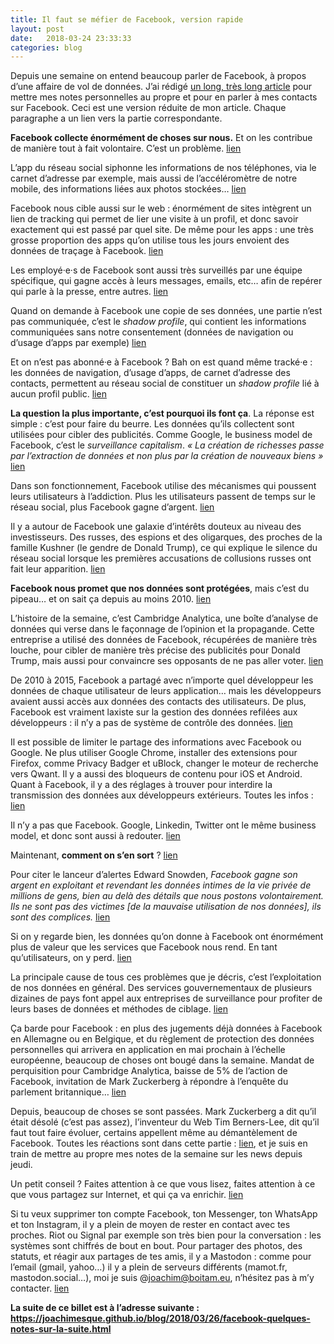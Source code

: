 ```yaml
---
title: Il faut se méfier de Facebook, version rapide
layout: post
date:   2018-03-24 23:33:33
categories: blog
---
```


Depuis une semaine on entend beaucoup parler de Facebook, à propos d’une affaire de vol de données. J’ai rédigé [un long, très long article](https://joachimesque.github.io/blog/2018/03/20/facebook-des-raisons-de-sen-m%C3%A9fier.html) pour mettre mes notes personnelles au propre et pour en parler à mes contacts sur Facebook. Ceci est une version réduite de mon article. Chaque paragraphe a un lien vers la partie correspondante.


**Facebook collecte énormément de choses sur nous.** Et on les contribue de manière tout à fait volontaire. C’est un problème. [lien](https://joachimesque.github.io/blog/2018/03/20/facebook-des-raisons-de-sen-m%C3%A9fier.html#ce-que-facebook-sait-de-nous)

L’app du réseau social siphonne les informations de nos téléphones, via le carnet d’adresse par exemple, mais aussi de l’accéléromètre de notre mobile, des informations liées aux photos stockées… [lien](https://joachimesque.github.io/blog/2018/03/20/facebook-des-raisons-de-sen-m%C3%A9fier.html#comment-facebook-nous-cible-dans-la-vraie-vie)

Facebook nous cible aussi sur le web : énormément de sites intègrent un lien de tracking qui permet de lier une visite à un profil, et donc savoir exactement qui est passé par quel site. De même pour les apps : une très grosse proportion des apps qu’on utilise tous les jours envoient des données de traçage à Facebook. [lien](https://joachimesque.github.io/blog/2018/03/20/facebook-des-raisons-de-sen-m%C3%A9fier.html#comment-facebook-nous-cible-sur-internet)

Les employé·e·s de Facebook sont aussi très surveillés par une équipe spécifique, qui gagne accès à leurs messages, emails, etc… afin de repérer qui parle à la presse, entre autres. [lien](https://joachimesque.github.io/blog/2018/03/20/facebook-des-raisons-de-sen-m%C3%A9fier.html#facebook-sait-tout-de-ses-employ%C3%A9es)

Quand on demande à Facebook une copie de ses données, une partie n’est pas communiquée, c’est le *shadow profile*, qui contient les informations communiquées sans notre consentement (données de navigation ou d’usage d’apps par exemple) [lien](https://joachimesque.github.io/blog/2018/03/20/facebook-des-raisons-de-sen-m%C3%A9fier.html#shadow-profiles-et-donn%C3%A9es-r%C3%A9cup%C3%A9r%C3%A9es-sans-le-consentement)

Et on n’est pas abonné·e à Facebook ? Bah on est quand même tracké·e : les données de navigation, d’usage d’apps, de carnet d’adresse des contacts, permettent au réseau social de constituer un *shadow profile* lié à aucun profil public. [lien](https://joachimesque.github.io/blog/2018/03/20/facebook-des-raisons-de-sen-m%C3%A9fier.html#et-si-je-suis-pas-abonn%C3%A9-%C3%A0-facebook)

**La question la plus importante, c’est pourquoi ils font ça**. La réponse est simple : c’est pour faire du beurre. Les données qu’ils collectent sont utilisées pour cibler des publicités. Comme Google, le business model de Facebook, c’est le *surveillance capitalism*. *« La création de richesses passe par l’extraction de données et non plus par la création de nouveaux biens »* [lien](https://joachimesque.github.io/blog/2018/03/20/facebook-des-raisons-de-sen-m%C3%A9fier.html#comment-facebook-fait-son-beurre)

Dans son fonctionnement, Facebook utilise des mécanismes qui poussent leurs utilisateurs à l’addiction. Plus les utilisateurs passent de temps sur le réseau social, plus Facebook gagne d’argent. [lien](https://joachimesque.github.io/blog/2018/03/20/facebook-des-raisons-de-sen-m%C3%A9fier.html#facebook-et-laddiction)

Il y a autour de Facebook une galaxie d’intérêts douteux au niveau des investisseurs. Des russes, des espions et des oligarques, des proches de la famille Kushner (le gendre de Donald Trump), ce qui explique le silence du réseau social lorsque les premières accusations de collusions russes ont fait leur apparition. [lien](https://joachimesque.github.io/blog/2018/03/20/facebook-des-raisons-de-sen-m%C3%A9fier.html#les-mauvaises-fr%C3%A9quentations)
 
**Facebook nous promet que nos données sont protégées**, mais c’est du pipeau… et on sait ça depuis au moins 2010. [lien](https://joachimesque.github.io/blog/2018/03/20/facebook-des-raisons-de-sen-m%C3%A9fier.html#ce-que-facebook-partage-avec-le-reste-du-monde-et-comment-limiter-ces-partages)

L’histoire de la semaine, c’est Cambridge Analytica, une boîte d’analyse de données qui verse dans le façonnage de l’opinion et la propagande. Cette entreprise a utilisé des données de Facebook, récupérées de manière très louche, pour cibler de manière très précise des publicités pour Donald Trump, mais aussi pour convaincre ses opposants de ne pas aller voter. [lien](https://joachimesque.github.io/blog/2018/03/20/facebook-des-raisons-de-sen-m%C3%A9fier.html#cambridge-analytica)

De 2010 à 2015, Facebook a partagé avec n’importe quel développeur les données de chaque utilisateur de leurs application… mais les développeurs avaient aussi accès aux données des contacts des utilisateurs. De plus, Facebook est vraiment laxiste sur la gestion des données refilées aux développeurs : il n’y a pas de système de contrôle des données. [lien](https://joachimesque.github.io/blog/2018/03/20/facebook-des-raisons-de-sen-m%C3%A9fier.html#le-probl%C3%A8me-r%C3%A9v%C3%A9l%C3%A9-par-cambridge-analytica)

Il est possible de limiter le partage des informations avec Facebook ou Google. Ne plus utiliser Google Chrome, installer des extensions pour Firefox, comme Privacy Badger et uBlock, changer le moteur de recherche vers Qwant. Il y a aussi des bloqueurs de contenu pour iOS et Android. Quant à Facebook, il y a des réglages à trouver pour interdire la transmission des données aux développeurs extérieurs. Toutes les infos : [lien](https://joachimesque.github.io/blog/2018/03/20/facebook-des-raisons-de-sen-m%C3%A9fier.html#limiter-le-partage-dinformations)

Il n’y a pas que Facebook. Google, Linkedin, Twitter ont le même business model, et donc sont aussi à redouter. [lien](https://joachimesque.github.io/blog/2018/03/20/facebook-des-raisons-de-sen-m%C3%A9fier.html#il-ny-a-pas-que-facebook)

Maintenant, **comment on s’en sort** ? [lien](https://joachimesque.github.io/blog/2018/03/20/facebook-des-raisons-de-sen-m%C3%A9fier.html#on-sen-sort-comment)


Pour citer le lanceur d’alertes Edward Snowden, *Facebook gagne son argent en exploitant et revendant les données intimes de la vie privée de millions de gens, bien au delà des détails que nous postons volontairement. Ils ne sont pas des victimes [de la mauvaise utilisation de nos données], ils sont des complices.* [lien](https://joachimesque.github.io/blog/2018/03/20/facebook-des-raisons-de-sen-m%C3%A9fier.html#le-souci-ne-vient-pas-des-utilisateurs-qui-ne-savent-pas-assez-mais-de-la-conception-m%C3%AAme-de-facebook)


Si on y regarde bien, les données qu’on donne à Facebook ont énormément plus de valeur que les services que Facebook nous rend. En tant qu’utilisateurs, on y perd. [lien](https://joachimesque.github.io/blog/2018/03/20/facebook-des-raisons-de-sen-m%C3%A9fier.html#ce-que-facebook-fait-cest-exploiter-notre-labeur-pour-ses-profits)

La principale cause de tous ces problèmes que je décris, c’est l’exploitation de nos données en général. Des services gouvernementaux de plusieurs dizaines de pays font appel aux entreprises de surveillance pour profiter de leurs bases de données et méthodes de ciblage. [lien](https://joachimesque.github.io/blog/2018/03/20/facebook-des-raisons-de-sen-m%C3%A9fier.html#le-probl%C3%A8me-cest-pas-seulement-cambridge-analytica--facebook)

Ça barde pour Facebook : en plus des jugements déjà données à Facebook en Allemagne ou en Belgique, et du règlement de protection des données personnelles qui arrivera en application en mai prochain à l’échelle européenne, beaucoup de choses ont bougé dans la semaine. Mandat de perquisition pour Cambridge Analytica, baisse de 5% de l’action de Facebook, invitation de Mark Zuckerberg à répondre à l’enquête du parlement britannique… [lien](https://joachimesque.github.io/blog/2018/03/20/facebook-des-raisons-de-sen-m%C3%A9fier.html#ce-qui-se-passe-en-allemagne-et-ailleurs-en-europe)

Depuis, beaucoup de choses se sont passées. Mark Zuckerberg a dit qu’il était désolé (c’est pas assez), l’inventeur du Web Tim Berners-Lee, dit qu’il faut tout faire évoluer, certains appellent même au démantèlement de Facebook. Toutes les réactions sont dans cette partie : [lien](https://joachimesque.github.io/blog/2018/03/20/facebook-des-raisons-de-sen-m%C3%A9fier.html#nouvelles-retomb%C3%A9es-mis-%C3%A0-jour-le-22032018), et je suis en train de mettre au propre mes notes de la semaine sur les news depuis jeudi.

Un petit conseil ? Faites attention à ce que vous lisez, faites attention à ce que vous partagez sur Internet, et qui ça va enrichir. [lien](https://joachimesque.github.io/blog/2018/03/20/facebook-des-raisons-de-sen-m%C3%A9fier.html#faites-attention-%C3%A0-ce-que-vous-lisez)

Si tu veux supprimer ton compte Facebook, ton Messenger, ton WhatsApp et ton Instagram, il y a plein de moyen de rester en contact avec tes proches. Riot ou Signal par exemple son très bien pour la conversation : les systèmes sont chiffrés de bout en bout. Pour partager des photos, des statuts, et réagir aux partages de tes amis, il y a Mastodon : comme pour l’email (gmail, yahoo…) il y a plein de serveurs différents (mamot.fr, mastodon.social…), moi je suis @joachim@boitam.eu, n’hésitez pas à m’y contacter. [lien](https://joachimesque.github.io/blog/2018/03/20/facebook-des-raisons-de-sen-m%C3%A9fier.html#des-alternatives-%C3%A0-facebook)

**La suite de ce billet est à l’adresse suivante&nbsp;: <https://joachimesque.github.io/blog/2018/03/26/facebook-quelques-notes-sur-la-suite.html>**

